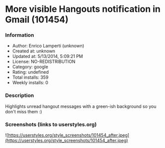 # More visible Hangouts notification in Gmail (101454)

### Information
- Author: Enrico Lamperti (unknown)
- Created at: unknown
- Updated at: 5/13/2014, 5:09:21 PM
- License: NO-REDISTRIBUTION
- Category: google
- Rating: undefined
- Total installs: 359
- Weekly installs: 0


### Description
Highlights unread hangout messages with a green-ish background so you don't miss them :)


### Screenshots (links to userstyles.org)
![https://userstyles.org/style_screenshots/101454_after.jpeg](https://userstyles.org/style_screenshots/101454_after.jpeg)


